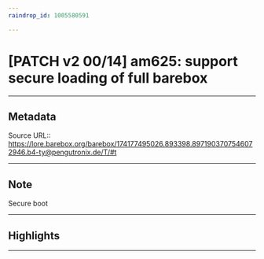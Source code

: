 ```yaml
---
raindrop_id: 1005580591

---
```


# [PATCH v2 00/14] am625: support secure loading of full barebox

___
## Metadata
Source URL:: https://lore.barebox.org/barebox/174177495026.893398.8971903707546072946.b4-ty@pengutronix.de/T/#t

___
## Note 
Secure boot 
___
## Highlights
___